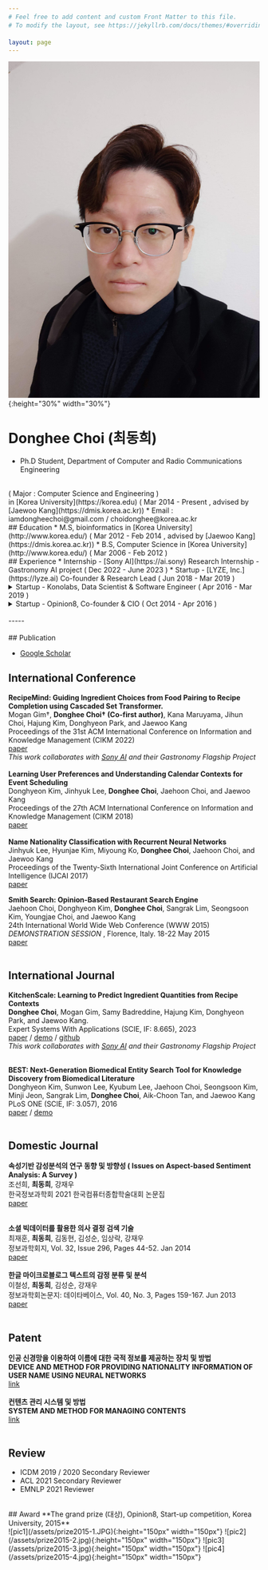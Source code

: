 ```yaml
---
# Feel free to add content and custom Front Matter to this file.
# To modify the layout, see https://jekyllrb.com/docs/themes/#overriding-theme-defaults

layout: page 
---
```


![My Picture](/assets/my.jpg){:height="30%" width="30%"}

# Donghee Choi (최동희)
* Ph.D Student, Department of Computer and Radio Communications Engineering 
<br>
( Major : Computer Science and Engineering ) 
<br>
in [Korea University](https://korea.edu) ( Mar 2014 - Present , advised by [Jaewoo Kang](https://dmis.korea.ac.kr)) 
* Email : iamdongheechoi@gmail.com / choidonghee@korea.ac.kr

<br>
## Education
* M.S, bioinformatics in [Korea University](http://www.korea.edu/) ( Mar 2012 - Feb 2014 , advised by [Jaewoo Kang](https://dmis.korea.ac.kr)) 
* B.S, Computer Science in [Korea University](http://www.korea.edu/) ( Mar 2006 - Feb 2012 )

<br>
## Experience
* Internship - [Sony AI](https://ai.sony) Research Internship - Gastronomy AI project ( Dec 2022 - June 2023 )
* Startup - [LYZE, Inc.](https://lyze.ai) Co-founder & Research Lead ( Jun 2018 - Mar 2019 )
<details>
<summary> Startup - Konolabs, Data Scientist & Software Engineer ( Apr 2016 - Mar 2019 ) </summary>
    * Product : Kono - AI Scheduling Assistant for Teams ( [ProductHunt](https://www.producthunt.com/posts/kono-email-bot-for-scheduling-meetings), [Homepage](https://about.kono.ai/) )
</details>

<details>
<summary> Startup - Opinion8, Co-founder & CIO ( Oct 2014 - Apr 2016 ) </summary>
    * This startup is consecutive project from Consento
    * Product : PopOp - Opinion based Restaurant Ranking System ( [Youtube-Short Intro](https://youtu.be/HCqlzz7lb6Q), [Youtube-Demo](https://youtu.be/BNowFWpKzG8), [ProductHunt](https://www.producthunt.com/posts/popop-dining) )
<br>
![popop1](/assets/op8/1.jpeg){:height="300px" width="200px"} ![popop2](/assets/op8/2.jpeg){:height="300px" width="200px"} ![popop3](/assets/op8/3.jpeg){:height="300px" width="200px"} 
<br>
![popop4](/assets/op8/4.jpeg){:height="300px" width="200px"} ![popop5](/assets/op8/5.jpeg){:height="300px" width="200px"}
</details>
 
<br>
-----
<br>
<br>
## Publication

* [Google Scholar](https://scholar.google.co.kr/citations?user=iR40DeMAAAAJ&hl=ko)

## International Conference
**RecipeMind: Guiding Ingredient Choices from Food Pairing to Recipe Completion using Cascaded Set Transformer.**
<br>
Mogan Gim†, **Donghee Choi† (Co-first author)**, Kana Maruyama, Jihun Choi, Hajung Kim, Donghyeon Park, and Jaewoo Kang 
<br>
Proceedings of the 31st ACM International Conference on Information and Knowledge Management (CIKM 2022)
<br>
[paper](https://dl.acm.org/doi/10.1145/3511808.3557092)
<br>
*This work collaborates with [Sony AI](https://ai.sony) and their Gastronomy Flagship Project*
<br>
<br>
**Learning User Preferences and Understanding Calendar Contexts for Event Scheduling**
<br>
Donghyeon Kim, Jinhyuk Lee, **Donghee Choi**, Jaehoon Choi, and Jaewoo Kang 
<br>
Proceedings of the 27th ACM International Conference on Information and Knowledge Management (CIKM 2018)
<br>
[paper](https://dl.acm.org/doi/10.1145/3269206.3271712) 
<br>
<br>
**Name Nationality Classification with Recurrent Neural Networks**
<br>
Jinhyuk Lee, Hyunjae Kim, Miyoung Ko, **Donghee Choi**, Jaehoon Choi, and Jaewoo Kang
<br>
Proceedings of the Twenty-Sixth International Joint Conference on Artificial Intelligence (IJCAI 2017)
<br>
[paper](https://www.ijcai.org/Proceedings/2017/289)
<br>


**Smith Search: Opinion-Based Restaurant Search Engine**
<br>
Jaehoon Choi, Donghyeon Kim, **Donghee Choi**, Sangrak Lim, Seongsoon Kim, Youngjae Choi, and Jaewoo Kang 
<br>
24th International World Wide Web Conference (WWW 2015) _DEMONSTRATION SESSION_ , Florence, Italy. 18-22 May 2015
<br>
[paper](https://dl.acm.org/doi/abs/10.1145/2740908.2742829) 
<br>
<br>

## International Journal

**KitchenScale: Learning to Predict Ingredient Quantities from Recipe Contexts**
<br>
**Donghee Choi**, Mogan Gim, Samy Badreddine, Hajung Kim, Donghyeon Park, and Jaewoo Kang. 
<br>
Expert Systems With Applications (SCIE, IF: 8.665), 2023
<br>
[paper](https://www.sciencedirect.com/science/article/abs/pii/S0957417423005432) / [demo](http://kitchenscale.korea.ac.kr/) / [github](https://github.com/dmis-lab/KitchenScale)
<br>
*This work collaborates with [Sony AI](https://ai.sony) and their Gastronomy Flagship Project*
<br>
<br>

**BEST: Next-Generation Biomedical Entity Search Tool for Knowledge Discovery from Biomedical Literature**
<br>
Donghyeon Kim, Sunwon Lee, Kyubum Lee, Jaehoon Choi, Seongsoon Kim, Minji Jeon, Sangrak Lim, **Donghee Choi**, Aik-Choon Tan, and Jaewoo Kang 
<br>
PLoS ONE (SCIE, IF: 3.057), 2016 
<br>
[paper](https://journals.plos.org/plosone/article?id=10.1371/journal.pone.0164680) / [demo](http://best.korea.ac.kr/)
<br>
<br>

## Domestic Journal


**속성기반  감성분석의  연구  동향  및  방향성 ( Issues on Aspect-based Sentiment Analysis: A Survey )**
<br>
조선희, **최동희**, 강재우 
<br>
한국정보과학회 2021 한국컴퓨터종합학술대회 논문집
 <br>
[paper](https://www.dbpia.co.kr/pdf/pdfView.do?nodeId=NODE10583434&mark=0&useDate=&ipRange=N&accessgl=Y&language=ko_KR&hasTopBanner=false) 
<br>
<br>

**소셜 빅데이터를 활용한 의사 결정 검색 기술**
<br>
최재훈, **최동희**, 김동현, 김성순, 임상락, 강재우 
<br>
정보과학회지, Vol. 32, Issue 296, Pages 44-52. Jan 2014
 <br>
[paper](http://www.ndsl.kr/ndsl/search/detail/article/articleSearchResultDetail.do?cn=JAKO201406464395458) 
<br>
<br>
**한글 마이크로블로그 텍스트의 감정 분류 및 분석**
<br>
이철성, **최동희**, 김성순, 강재우
<br>
정보과학회논문지: 데이타베이스, Vol. 40, No. 3, Pages 159-167. Jun 2013
<br>
[paper](https://www.dbpia.co.kr/Journal/articleDetail?nodeId=NODE02193998) 
<br>
<br>

## Patent
**인공 신경망을 이용하여 이름에 대한 국적 정보를 제공하는 장치 및 방법**
<br>
**DEVICE AND METHOD FOR PROVIDING NATIONALITY INFORMATION OF USER NAME USING NEURAL NETWORKS**
<br>
[link](https://doi.org/10.8080/1020170147399)
<br>
<br>
**컨텐츠 관리 시스템 및 방법**
<br>
**SYSTEM AND METHOD FOR MANAGING CONTENTS**
<br>
[link](https://doi.org/10.8080/1020120078866)
<br>
<br>

## Review
* ICDM 2019 / 2020 Secondary Reviewer
* ACL 2021 Secondary Reviewer
* EMNLP 2021 Reviewer

<br>
## Award
**The grand prize (대상), Opinion8, Start-up competition, Korea University, 2015**
<br>
![pic1](/assets/prize2015-1.JPG){:height="150px" width="150px"} ![pic2](/assets/prize2015-2.jpg){:height="150px" width="150px"} ![pic3](/assets/prize2015-3.jpg){:height="150px" width="150px"} ![pic4](/assets/prize2015-4.jpg){:height="150px" width="150px"}

